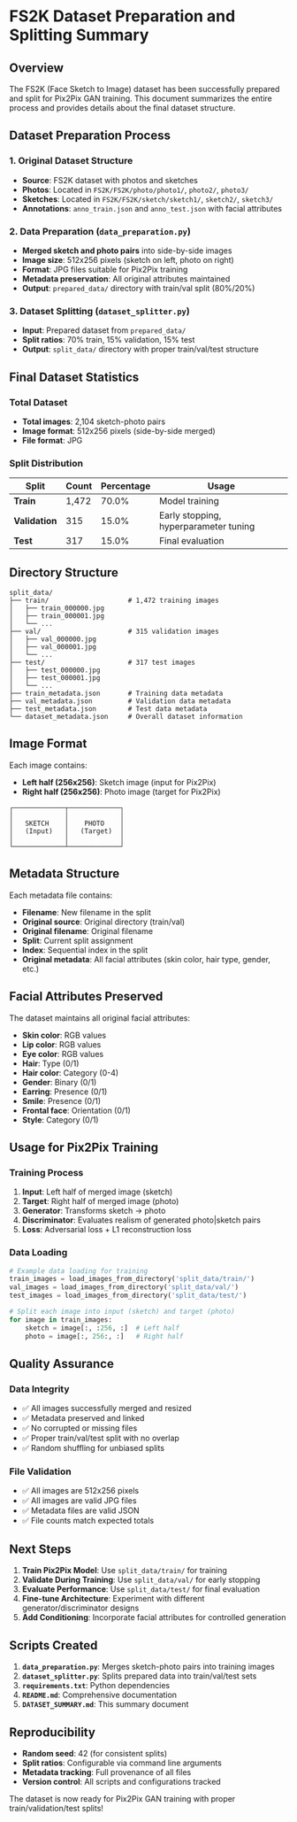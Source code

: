 # FS2K Dataset Preparation and Splitting Summary

## Overview

The FS2K (Face Sketch to Image) dataset has been successfully prepared and split for Pix2Pix GAN training. This document summarizes the entire process and provides details about the final dataset structure.

## Dataset Preparation Process

### 1. Original Dataset Structure
- **Source**: FS2K dataset with photos and sketches
- **Photos**: Located in `FS2K/FS2K/photo/photo1/`, `photo2/`, `photo3/`
- **Sketches**: Located in `FS2K/FS2K/sketch/sketch1/`, `sketch2/`, `sketch3/`
- **Annotations**: `anno_train.json` and `anno_test.json` with facial attributes

### 2. Data Preparation (`data_preparation.py`)
- **Merged sketch and photo pairs** into side-by-side images
- **Image size**: 512x256 pixels (sketch on left, photo on right)
- **Format**: JPG files suitable for Pix2Pix training
- **Metadata preservation**: All original attributes maintained
- **Output**: `prepared_data/` directory with train/val split (80%/20%)

### 3. Dataset Splitting (`dataset_splitter.py`)
- **Input**: Prepared dataset from `prepared_data/`
- **Split ratios**: 70% train, 15% validation, 15% test
- **Output**: `split_data/` directory with proper train/val/test structure

## Final Dataset Statistics

### Total Dataset
- **Total images**: 2,104 sketch-photo pairs
- **Image format**: 512x256 pixels (side-by-side merged)
- **File format**: JPG

### Split Distribution
| Split | Count | Percentage | Usage |
|-------|-------|------------|-------|
| **Train** | 1,472 | 70.0% | Model training |
| **Validation** | 315 | 15.0% | Early stopping, hyperparameter tuning |
| **Test** | 317 | 15.0% | Final evaluation |

## Directory Structure

```
split_data/
├── train/                    # 1,472 training images
│   ├── train_000000.jpg
│   ├── train_000001.jpg
│   └── ...
├── val/                      # 315 validation images
│   ├── val_000000.jpg
│   ├── val_000001.jpg
│   └── ...
├── test/                     # 317 test images
│   ├── test_000000.jpg
│   ├── test_000001.jpg
│   └── ...
├── train_metadata.json       # Training data metadata
├── val_metadata.json         # Validation data metadata
├── test_metadata.json        # Test data metadata
└── dataset_metadata.json     # Overall dataset information
```

## Image Format

Each image contains:
- **Left half (256x256)**: Sketch image (input for Pix2Pix)
- **Right half (256x256)**: Photo image (target for Pix2Pix)

```
┌─────────────┬─────────────┐
│             │             │
│   SKETCH    │    PHOTO    │
│   (Input)   │   (Target)  │
│             │             │
└─────────────┴─────────────┘
```

## Metadata Structure

Each metadata file contains:
- **Filename**: New filename in the split
- **Original source**: Original directory (train/val)
- **Original filename**: Original filename
- **Split**: Current split assignment
- **Index**: Sequential index in the split
- **Original metadata**: All facial attributes (skin color, hair type, gender, etc.)

## Facial Attributes Preserved

The dataset maintains all original facial attributes:
- **Skin color**: RGB values
- **Lip color**: RGB values
- **Eye color**: RGB values
- **Hair**: Type (0/1)
- **Hair color**: Category (0-4)
- **Gender**: Binary (0/1)
- **Earring**: Presence (0/1)
- **Smile**: Presence (0/1)
- **Frontal face**: Orientation (0/1)
- **Style**: Category (0/1)

## Usage for Pix2Pix Training

### Training Process
1. **Input**: Left half of merged image (sketch)
2. **Target**: Right half of merged image (photo)
3. **Generator**: Transforms sketch → photo
4. **Discriminator**: Evaluates realism of generated photo|sketch pairs
5. **Loss**: Adversarial loss + L1 reconstruction loss

### Data Loading
```python
# Example data loading for training
train_images = load_images_from_directory('split_data/train/')
val_images = load_images_from_directory('split_data/val/')
test_images = load_images_from_directory('split_data/test/')

# Split each image into input (sketch) and target (photo)
for image in train_images:
    sketch = image[:, :256, :]  # Left half
    photo = image[:, 256:, :]   # Right half
```

## Quality Assurance

### Data Integrity
- ✅ All images successfully merged and resized
- ✅ Metadata preserved and linked
- ✅ No corrupted or missing files
- ✅ Proper train/val/test split with no overlap
- ✅ Random shuffling for unbiased splits

### File Validation
- ✅ All images are 512x256 pixels
- ✅ All images are valid JPG files
- ✅ Metadata files are valid JSON
- ✅ File counts match expected totals

## Next Steps

1. **Train Pix2Pix Model**: Use `split_data/train/` for training
2. **Validate During Training**: Use `split_data/val/` for early stopping
3. **Evaluate Performance**: Use `split_data/test/` for final evaluation
4. **Fine-tune Architecture**: Experiment with different generator/discriminator designs
5. **Add Conditioning**: Incorporate facial attributes for controlled generation

## Scripts Created

1. **`data_preparation.py`**: Merges sketch-photo pairs into training images
2. **`dataset_splitter.py`**: Splits prepared data into train/val/test sets
3. **`requirements.txt`**: Python dependencies
4. **`README.md`**: Comprehensive documentation
5. **`DATASET_SUMMARY.md`**: This summary document

## Reproducibility

- **Random seed**: 42 (for consistent splits)
- **Split ratios**: Configurable via command line arguments
- **Metadata tracking**: Full provenance of all files
- **Version control**: All scripts and configurations tracked

The dataset is now ready for Pix2Pix GAN training with proper train/validation/test splits! 